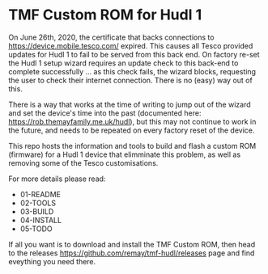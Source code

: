 # TMF Custom ROM for Hudl 1
On June 26th, 2020, the certificate that backs connections to
https://device.mobile.tesco.com/ expired.   This causes all Tesco provided
updates for Hudl 1 to fail to be served from this back end.   On factory re-set
the Hudl 1 setup wizard requires an update check to this back-end to complete
successfully ... as this check fails, the wizard blocks, requesting the user to
check their internet connection.  There is no (easy) way out of this.

There is a way that works at the time of writing to jump out of the wizard and
set the device's time into the past (documented here:
https://rob.themayfamily.me.uk/hudl), but this may not continue to work in the
future, and needs to be repeated on every factory reset of the device.

This repo hosts the information and tools to build and flash a custom ROM
(firmware) for a Hudl 1 device that elimminate this problem, as well as removing
some of the Tesco customisations.

For more details please read:
- 01-README
- 02-TOOLS
- 03-BUILD
- 04-INSTALL
- 05-TODO

If all you want is to download and install the TMF Custom ROM, then head to the
releases https://github.com/remay/tmf-hudl/releases page and find eveything you
need there.
